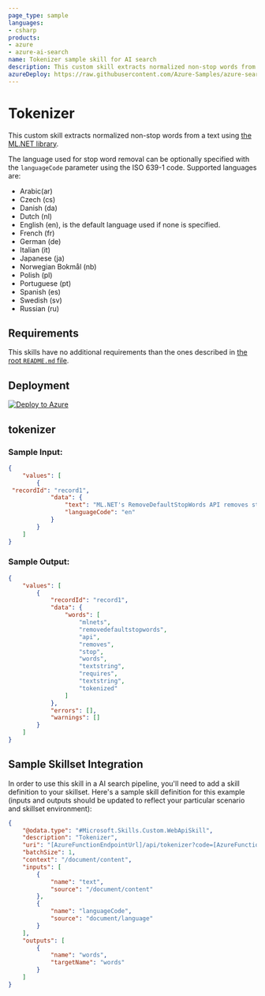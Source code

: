```yaml
---
page_type: sample
languages:
- csharp
products:
- azure
- azure-ai-search
name: Tokenizer sample skill for AI search
description: This custom skill extracts normalized non-stop words from a text using the ML.NET library.
azureDeploy: https://raw.githubusercontent.com/Azure-Samples/azure-search-power-skills/main/Text/Tokenizer/azuredeploy.json
---
```


# Tokenizer

This custom skill extracts normalized non-stop words from a text using [the ML.NET library](https://docs.microsoft.com/en-us/dotnet/api/microsoft.ml?view=ml-dotnet).

The language used for stop word removal can be optionally specified with the `languageCode` parameter using the ISO 639-1 code. Supported languages are:

* Arabic(ar)
* Czech (cs)
* Danish (da)
* Dutch (nl)
* English (en), is the default language used if none is specified.
* French (fr)
* German (de)
* Italian (it)
* Japanese (ja)
* Norwegian Bokmål (nb)
* Polish (pl)
* Portuguese (pt)
* Spanish (es)
* Swedish (sv)
* Russian (ru)

## Requirements

This skills have no additional requirements than the ones described in [the root `README.md` file](../../README.md).

## Deployment

[![Deploy to Azure](https://azuredeploy.net/deploybutton.svg)](https://portal.azure.com/#create/Microsoft.Template/uri/https%3A%2F%2Fraw.githubusercontent.com%2FAzure-Samples%2Fazure-search-power-skills%2Fmain%2FText%2FTokenizer%2Fazuredeploy.json)

## tokenizer

### Sample Input:

```json
{
    "values": [
        {
 "recordId": "record1",
            "data": { 
                "text": "ML.NET's RemoveDefaultStopWords API removes stop words from tHe text/string. It requires the text/string to be tokenized beforehand.",
                "languageCode": "en"
            }
        }
    ]
}
```

### Sample Output:

```json
{
    "values": [
        {
            "recordId": "record1",
            "data": {
                "words": [
                    "mlnets",
                    "removedefaultstopwords",
                    "api",
                    "removes",
                    "stop",
                    "words",
                    "textstring",
                    "requires",
                    "textstring",
                    "tokenized"
                ]
            },
            "errors": [],
            "warnings": []
        }
    ]
}
```

## Sample Skillset Integration

In order to use this skill in a AI search pipeline, you'll need to add a skill definition to your skillset.
Here's a sample skill definition for this example (inputs and outputs should be updated to reflect your particular scenario and skillset environment):

```json
{
    "@odata.type": "#Microsoft.Skills.Custom.WebApiSkill",
    "description": "Tokenizer",
    "uri": "[AzureFunctionEndpointUrl]/api/tokenizer?code=[AzureFunctionDefaultHostKey]",
    "batchSize": 1,
    "context": "/document/content",
    "inputs": [
        {
            "name": "text",
            "source": "/document/content"
        },
        {
            "name": "languageCode",
            "source": "document/language"
        }
    ],
    "outputs": [
        {
            "name": "words",
            "targetName": "words"
        }
    ]
}
```
